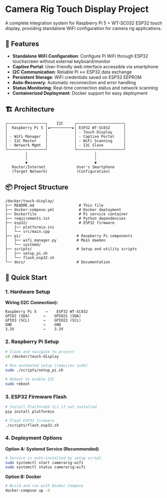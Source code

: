 # Camera Rig Touch Display Project

A complete integration system for Raspberry Pi 5 + WT-SC032 ESP32 touch display, providing standalone WiFi configuration for camera rig applications.

## 🎯 Features

- **Standalone WiFi Configuration**: Configure Pi WiFi through ESP32 touchscreen without external keyboard/monitor
- **Captive Portal**: User-friendly web interface accessible via smartphone
- **I2C Communication**: Reliable Pi ↔ ESP32 data exchange
- **Persistent Storage**: WiFi credentials saved on ESP32 EEPROM
- **Auto-Recovery**: Automatic reconnection and error handling
- **Status Monitoring**: Real-time connection status and network scanning
- **Containerized Deployment**: Docker support for easy deployment

## 🏗️ Architecture

```
┌─────────────────┐    I2C     ┌─────────────────────┐
│  Raspberry Pi 5 │◄──────────►│ ESP32 WT-SC032      │
│                 │            │ - Touch Display     │
│ - WiFi Manager  │            │ - Captive Portal    │
│ - I2C Master    │            │ - WiFi Scanning     │
│ - Network Mgmt  │            │ - I2C Slave         │
└─────────────────┘            └─────────────────────┘
         │                              │
         │                              │
         ▼                              ▼
   Router/Internet              User's Smartphone
   (Target Network)             (Configuration)
```

## 📦 Project Structure

```
/docker/touch-display/
├── README.md                    # This file
├── docker-compose.yml           # Docker deployment
├── Dockerfile                   # Pi service container
├── requirements.txt             # Python dependencies
├── esp32/                       # ESP32 firmware
│   ├── platformio.ini          
│   └── src/main.cpp
├── pi/                         # Raspberry Pi components
│   ├── wifi_manager.py         # Main daemon
│   └── systemd/
├── scripts/                    # Setup and utility scripts
│   ├── setup_pi.sh
│   └── flash_esp32.sh
└── docs/                       # Documentation
```

## 🚀 Quick Start

### 1. Hardware Setup

**Wiring (I2C Connection):**

```
Raspberry Pi 5    →    ESP32 WT-SC032
GPIO2 (SDA)      →    GPIO21 (SDA)
GPIO3 (SCL)      →    GPIO22 (SCL)  
GND              →    GND
3.3V             →    3.3V
```

### 2. Raspberry Pi Setup

```bash
# Clone and navigate to project
cd /docker/touch-display

# Run automated setup (requires sudo)
sudo ./scripts/setup_pi.sh

# Reboot to enable I2C
sudo reboot
```

### 3. ESP32 Firmware Flash

```bash
# Install PlatformIO CLI if not installed
pip install platformio

# Flash ESP32 firmware
./scripts/flash_esp32.sh
```

### 4. Deployment Options

**Option A: Systemd Service (Recommended)**

```bash
# Service is auto-installed by setup script
sudo systemctl start camerarig-wifi
sudo systemctl status camerarig-wifi
```

**Option B: Docker**

```bash
# Build and run with Docker Compose
docker-compose up -d
```